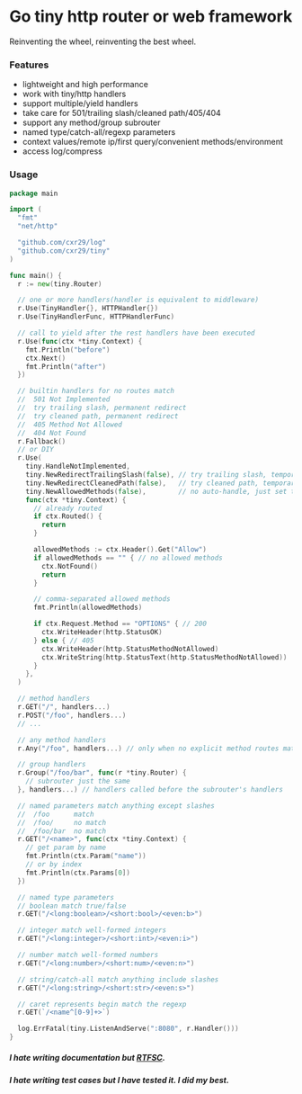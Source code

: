 Go tiny http router or web framework
===
Reinventing the wheel, reinventing the best wheel.

### Features
* lightweight and high performance
* work with tiny/http handlers
* support multiple/yield handlers
* take care for 501/trailing slash/cleaned path/405/404
* support any method/group subrouter
* named type/catch-all/regexp parameters
* context values/remote ip/first query/convenient methods/environment
* access log/compress

### Usage
```go
package main

import (
  "fmt"
  "net/http"

  "github.com/cxr29/log"
  "github.com/cxr29/tiny"
)

func main() {
  r := new(tiny.Router)

  // one or more handlers(handler is equivalent to middleware)
  r.Use(TinyHandler{}, HTTPHandler{})
  r.Use(TinyHandlerFunc, HTTPHandlerFunc)

  // call to yield after the rest handlers have been executed
  r.Use(func(ctx *tiny.Context) {
    fmt.Println("before")
    ctx.Next()
    fmt.Println("after")
  })

  // builtin handlers for no routes match
  //  501 Not Implemented
  //  try trailing slash, permanent redirect
  //  try cleaned path, permanent redirect
  //  405 Method Not Allowed
  //  404 Not Found
  r.Fallback()
  // or DIY
  r.Use(
    tiny.HandleNotImplemented,
    tiny.NewRedirectTrailingSlash(false), // try trailing slash, temporary redirect
    tiny.NewRedirectCleanedPath(false),   // try cleaned path, temporary redirect
    tiny.NewAllowedMethods(false),        // no auto-handle, just set the Allow header
    func(ctx *tiny.Context) {
      // already routed
      if ctx.Routed() {
        return
      }

      allowedMethods := ctx.Header().Get("Allow")
      if allowedMethods == "" { // no allowed methods
        ctx.NotFound()
        return
      }

      // comma-separated allowed methods
      fmt.Println(allowedMethods)

      if ctx.Request.Method == "OPTIONS" { // 200
        ctx.WriteHeader(http.StatusOK)
      } else { // 405
        ctx.WriteHeader(http.StatusMethodNotAllowed)
        ctx.WriteString(http.StatusText(http.StatusMethodNotAllowed))
      }
    },
  )

  // method handlers
  r.GET("/", handlers...)
  r.POST("/foo", handlers...)
  // ...

  // any method handlers
  r.Any("/foo", handlers...) // only when no explicit method routes match

  // group handlers
  r.Group("/foo/bar", func(r *tiny.Router) {
    // subrouter just the same
  }, handlers...) // handlers called before the subrouter's handlers

  // named parameters match anything except slashes
  //  /foo      match
  //  /foo/     no match
  //  /foo/bar  no match
  r.GET("/<name>", func(ctx *tiny.Context) {
    // get param by name
    fmt.Println(ctx.Param("name"))
    // or by index
    fmt.Println(ctx.Params[0])
  })

  // named type parameters
  // boolean match true/false
  r.GET("/<long:boolean>/<short:bool>/<even:b>")

  // integer match well-formed integers
  r.GET("/<long:integer>/<short:int>/<even:i>")

  // number match well-formed numbers
  r.GET("/<long:number>/<short:num>/<even:n>")

  // string/catch-all match anything include slashes
  r.GET("/<long:string>/<short:str>/<even:s>")

  // caret represents begin match the regexp
  r.GET(`/<name^[0-9]+>`)

  log.ErrFatal(tiny.ListenAndServe(":8080", r.Handler()))
}
```

##### I hate writing documentation but [RTFSC](https://godoc.org/github.com/cxr29/tiny).
##### I hate writing test cases but I have tested it. I did my best.
